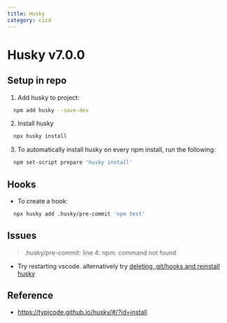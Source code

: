 ```yaml
---
title: Husky
category: cicd
---
```


# Husky v7.0.0

## Setup in repo

1. Add husky to project:

```bash
  npm add husky --save-dev
```

2. Install husky

```bash
  npx husky install
```

3. To automatically install husky on every npm install, run the following:

```bash
  npm set-script prepare 'husky install'
```

## Hooks

- To create a hook:

```bash
  npx husky add .husky/pre-commit 'npm test'
```

## Issues

> .husky/pre-commit: line 4: npm: command not found

- Try restarting vscode. alternatively try [deleting .git/hooks and reinstall husky](https://github.com/typicode/husky/issues/854#issuecomment-776126582)

## Reference

- https://typicode.github.io/husky/#/?id=install
